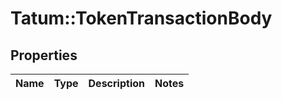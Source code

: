 # Tatum::TokenTransactionBody

## Properties
Name | Type | Description | Notes
------------ | ------------- | ------------- | -------------

